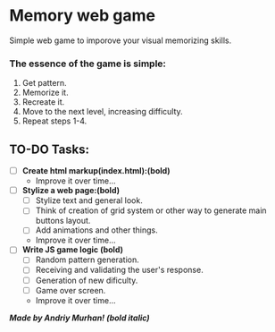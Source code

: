 # Memory web game

Simple web game to imporove your visual memorizing skills. 

### The essence of the game is simple:
1. Get pattern.
2. Memorize it.
3. Recreate it.
4. Move to the next level, increasing difficulty.
5. Repeat steps 1-4.

## TO-DO Tasks:
- [ ] __Create html markup(index.html):(bold)__
    - Improve it over time...
- [ ] __Stylize a web page:(bold)__
    - [ ] Stylize text and general look.
    - [ ] Think of creation of grid system or other way to generate main buttons layout.
    - [ ] Add animations and other things.
    - Improve it over time...
- [ ] __Write JS game logic (bold)__
    - [ ] Random pattern generation.
    - [ ] Receiving and validating the user's response.
    - [ ] Generation of new dificulty.
    - [ ] Game over screen.
    - Improve it over time...




___Made by Andriy Murhan! (bold italic)___